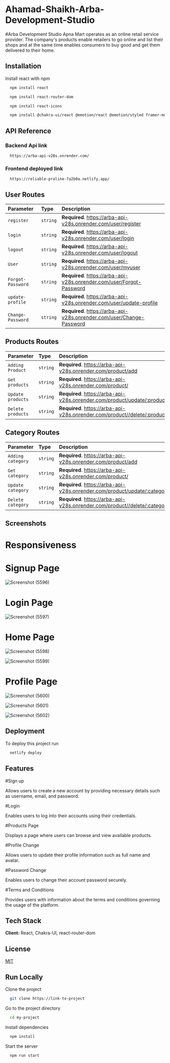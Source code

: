 # Ahamad-Shaikh-Arba-Development-Studio

#Arba Development Studio
Apna Mart operates as an online retail service provider. The company's products enable retailers to go online and list their shops and at the same time enables consumers to buy good and get them delivered to their home.


## Installation

Install react with npm

```bash
  npm install react
```
```bash
  npm install react-router-dom
```
```bash
  npm install react-icons
```
```bash
  npm install @chakra-ui/react @emotion/react @emotion/styled framer-motion
```

## API Reference

### Backend Api link

```http
  https://arba-api-v28s.onrender.com/
```
### Frontend deployed link

```http
  https://reliable-praline-7a2b0a.netlify.app/
```

## User Routes

| Parameter | Type     | Description                |
| :-------- | :------- | :------------------------- |
| `register` | `string` | **Required**. https://arba-api-v28s.onrender.com/user/register |
| `login` | `string` | **Required**. https://arba-api-v28s.onrender.com/user/login 
| `logout` | `string` | **Required**. https://arba-api-v28s.onrender.com/user/logout 
| `User` | `string` | **Required**. https://arba-api-v28s.onrender.com/user/myuser 
| `Forgot-Password` | `string` | **Required**. https://arba-api-v28s.onrender.com/user/Forgot-Password
| `update-profile` | `string` | **Required**. https://arba-api-v28s.onrender.com/user/update-profile 
| `Change-Password` | `string` | **Required**. https://arba-api-v28s.onrender.com/user/Change-Password 

## Products Routes

| Parameter | Type     | Description                |
| :-------- | :------- | :------------------------- |
| `Adding Product` | `string` | **Required**. https://arba-api-v28s.onrender.com/product/add |
| `Get products` | `string` | **Required**. https://arba-api-v28s.onrender.com/product/ |
| `Update products` | `string` | **Required**. https://arba-api-v28s.onrender.com/product/update/:productId |
| `Delete products` | `string` | **Required**. https://arba-api-v28s.onrender.com/product//delete/:productId |

## Category Routes

| Parameter | Type     | Description                |
| :-------- | :------- | :------------------------- |
| `Adding category` | `string` | **Required**. https://arba-api-v28s.onrender.com/product/add |
| `Get category` | `string` | **Required**. https://arba-api-v28s.onrender.com/product/ |
| `Update category` | `string` | **Required**. https://arba-api-v28s.onrender.com/product/update/:categoryId |
| `Delete category` | `string` | **Required**. https://arba-api-v28s.onrender.com/product//delete/:categoryId |





## Screenshots

# Responsiveness

# Signup Page

![Screenshot (5596)](https://github.com/AhamadShaikh/thebrandwick-authentication/assets/115461870/56aafdb4-2278-4975-976c-afaf32c00620)

# Login Page

![Screenshot (5597)](https://github.com/AhamadShaikh/thebrandwick-authentication/assets/115461870/22192d46-ea21-4ddf-9a12-25a1cee8eaf3)

# Home Page

![Screenshot (5598)](https://github.com/AhamadShaikh/thebrandwick-authentication/assets/115461870/571fc594-53a5-46f9-9402-a29d7d37f055)

![Screenshot (5599)](https://github.com/AhamadShaikh/thebrandwick-authentication/assets/115461870/36f01016-2895-4c40-bfdc-833da65bf38d)

# Profile Page

![Screenshot (5600)](https://github.com/AhamadShaikh/thebrandwick-authentication/assets/115461870/c5c0b8ee-f8e0-4df9-a6a7-8a3bdc85b04d)

![Screenshot (5601)](https://github.com/AhamadShaikh/thebrandwick-authentication/assets/115461870/36e737c5-ec38-43e7-a114-695fd0909230)

![Screenshot (5602)](https://github.com/AhamadShaikh/thebrandwick-authentication/assets/115461870/87fe626b-d904-4487-8d1a-92f0373fc398)






## Deployment

To deploy this project run

```bash
  netlify deploy
```


## Features

#Sign up

Allows users to create a new account by providing necessary details such as username, email, and password.

#Login

Enables users to log into their accounts using their credentials.

#Products Page

Displays a page where users can browse and view available products.

#Profile Change

Allows users to update their profile information such as full name and avatar.

#Password Change

Enables users to change their account password securely.

#Terms and Conditions

Provides users with information about the terms and conditions governing the usage of the platform.




## Tech Stack

**Client:** React, Chakra-UI, react-router-dom


## License

[MIT](https://choosealicense.com/licenses/mit/)


## Run Locally

Clone the project

```bash
  git clone https://link-to-project
```

Go to the project directory

```bash
  cd my-project
```

Install dependencies

```bash
  npm install
```

Start the server

```bash
  npm run start
```

